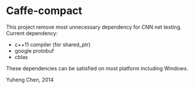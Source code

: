 Caffe-compact
==================

This project remove most unnecessary dependency for CNN net testing.
Current dependency:
* c++11 compiler (for shared_ptr)
* google protobuf
* cblas

These dependencies can be satisfied on most platform including Windows.

Yuheng Chen, 2014
